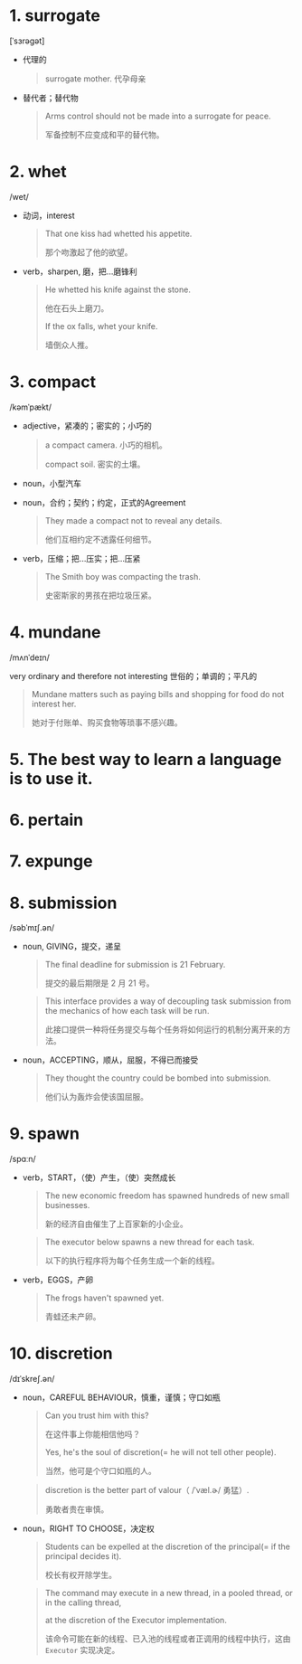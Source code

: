 # 1. surrogate

[ˈsɜrəgət]

- 代理的

  > surrogate mother. 代孕母亲

- 替代者；替代物

  > Arms control should not be made into a surrogate for peace.
  >
  > 军备控制不应变成和平的替代物。

# 2. whet

 /wet/

- 动词，interest

  > That one kiss had whetted his appetite.
  >
  > 那个吻激起了他的欲望。

- verb，sharpen, 磨，把...磨锋利

  > He whetted his knife against the stone.
  >
  > 他在石头上磨刀。
  >
  > If the ox falls, whet your knife.
  >
  > 墙倒众人推。

# 3. compact

 /kəmˈpækt/

- adjective，紧凑的；密实的；小巧的

  > a compact camera. 小巧的相机。
  >
  > compact soil. 密实的土壤。

- noun，小型汽车

- noun，合约；契约；约定，正式的Agreement

  > They made a compact not to reveal any details.
  >
  > 他们互相约定不透露任何细节。

- verb，压缩；把...压实；把...压紧

  > The Smith boy was compacting the trash.
  >
  > 史密斯家的男孩在把垃圾压紧。

# 4. mundane

 /mʌnˈdeɪn/

very ordinary and therefore not interesting 世俗的；单调的；平凡的

> Mundane matters such as paying bills and shopping for food do not interest her.
>
> 她对于付账单、购买食物等琐事不感兴趣。

# 5. The best way to learn a language is to use it.

# 6. pertain

# 7. expunge

# 8. submission

/səbˈmɪʃ.ən/

- noun, GIVING，提交，递呈

  > The final deadline for submission is 21 February.
  >
  > 提交的最后期限是 2 月 21 号。

  > This interface provides a way of decoupling task submission from the mechanics of how each task will be run.
  >
  > 此接口提供一种将任务提交与每个任务将如何运行的机制分离开来的方法。

- noun，ACCEPTING，顺从，屈服，不得已而接受

  > They thought the country could be bombed into submission.
  >
  > 他们认为轰炸会使该国屈服。

# 9. spawn

 /spɑːn/

- verb，START，（使）产生，（使）突然成长

  > The new economic freedom has spawned hundreds of new small businesses.
  >
  > 新的经济自由催生了上百家新的小企业。

  > The executor below spawns a new thread for each task.
  >
  > 以下的执行程序将为每个任务生成一个新的线程。

- verb，EGGS，产卵

  > The frogs haven't spawned yet.
  >
  > 青蛙还未产卵。

# 10. discretion

 /dɪˈskreʃ.ən/

- noun，CAREFUL BEHAVIOUR，慎重，谨慎；守口如瓶

  > Can you trust him with this? 
  >
  > 在这件事上你能相信他吗？
  >
  > Yes, he's the soul of discretion(= he will not tell other people). 
  >
  > 当然，他可是个守口如瓶的人。

  > discretion is the better part of valour（ /ˈvæl.ɚ/ 勇猛）.
  >
  > 勇敢者贵在审慎。

- noun，RIGHT TO CHOOSE，决定权

  > Students can be expelled at the discretion of the principal(= if the principal decides it).
  >
  > 校长有权开除学生。

  > The command may execute in a new thread, in a pooled thread, or in the calling thread, 
  >
  > at the discretion of the Executor implementation.
  >
  > 该命令可能在新的线程、已入池的线程或者正调用的线程中执行，这由 `Executor` 实现决定。